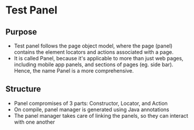 # Test Panel

## Purpose

* Test panel follows the page object model, where the page \(panel\) contains the element locators and actions associated with a page.
* It is called Panel, because it's applicable to more than just web pages, including mobile app panels, and sections of pages \(eg. side bar\). Hence, the name Panel is a more comprehensive.

## Structure

* Panel compromises of 3 parts: Constructor, Locator, and Action
* On compile, panel manager is generated using Java annotations
* The panel manager takes care of linking the panels, so they can interact with one another

